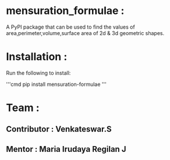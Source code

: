 # mensuration_formulae :
A PyPI package that can be used to find the values of area,perimeter,volume,surface area of 2d & 3d geometric shapes.

# Installation :
Run the following to install:

'''cmd
pip install mensuration-formulae
'''

# Team :
## Contributor : Venkateswar.S
## Mentor      : Maria Irudaya Regilan J